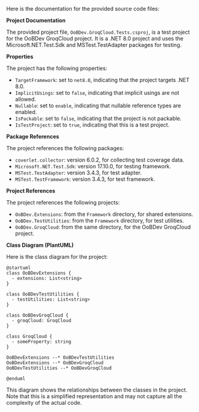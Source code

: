 Here is the documentation for the provided source code files:

**Project Documentation**

The provided project file, `OoBDev.GroqCloud.Tests.csproj`, is a test project for the OoBDev GroqCloud project. It is a .NET 8.0 project and uses the Microsoft.NET.Test.Sdk and MSTest.TestAdapter packages for testing.

**Properties**

The project has the following properties:

* `TargetFramework`: set to `net8.0`, indicating that the project targets .NET 8.0.
* `ImplicitUsings`: set to `false`, indicating that implicit usings are not allowed.
* `Nullable`: set to `enable`, indicating that nullable reference types are enabled.
* `IsPackable`: set to `false`, indicating that the project is not packable.
* `IsTestProject`: set to `true`, indicating that this is a test project.

**Package References**

The project references the following packages:

* `coverlet.collector`: version 6.0.2, for collecting test coverage data.
* `Microsoft.NET.Test.Sdk`: version 17.10.0, for testing framework.
* `MSTest.TestAdapter`: version 3.4.3, for test adapter.
* `MSTest.TestFramework`: version 3.4.3, for test framework.

**Project References**

The project references the following projects:

* `OoBDev.Extensions`: from the `Framework` directory, for shared extensions.
* `OoBDev.TestUtilities`: from the `Framework` directory, for test utilities.
* `OoBDev.GroqCloud`: from the same directory, for the OoBDev GroqCloud project.

**Class Diagram (PlantUML)**

Here is the class diagram for the project:

```plantuml
@startuml
class OoBDevExtensions {
  - extensions: List<string>
}

class OoBDevTestUtilities {
  - testUtilities: List<string>
}

class OoBDevGroqCloud {
  - groqCloud: GroqCloud
}

class GroqCloud {
  - someProperty: string
}

OoBDevExtensions --* OoBDevTestUtilities
OoBDevExtensions --* OoBDevGroqCloud
OoBDevTestUtilities --* OoBDevGroqCloud

@enduml
```

This diagram shows the relationships between the classes in the project. Note that this is a simplified representation and may not capture all the complexity of the actual code.
